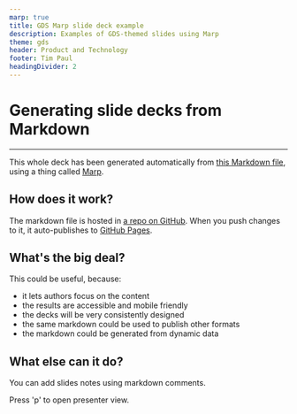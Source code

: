 ```yaml
---
marp: true
title: GDS Marp slide deck example
description: Examples of GDS-themed slides using Marp
theme: gds
header: Product and Technology
footer: Tim Paul
headingDivider: 2
---
```


<!-- _class: title -->
# Generating slide decks from Markdown
---

This whole deck has been generated automatically from [this Markdown file](https://raw.githubusercontent.com/timpaul/gds-marp-deck/master/PITCHME.md), using a thing called [Marp](https://marp.app/).

## How does it work?

The markdown file is hosted in [a repo on GitHub](https://github.com/timpaul/gds-marp-deck/). 
When you push changes to it, it auto-publishes to [GitHub Pages](https://timpaul.github.io/gds-marp-deck/).

## What's the big deal?

This could be useful, because:

- it lets authors focus on the content
- the results are accessible and mobile friendly
- the decks will be very consistently designed
- the same markdown could be used to publish other formats
- the markdown could be generated from dynamic data

## What else can it do?

You can add slides notes using markdown comments.

Press 'p' to open presenter view.

<!-- Here are the slide notes for this slide -->

